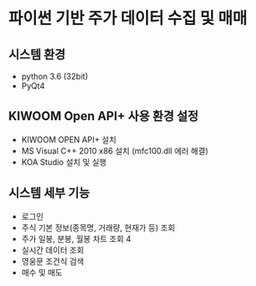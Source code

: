 # 
# 파이썬 기반 주가 데이터 수집 및 매매 

## 시스템 환경 

* python 3.6 (32bit)
* PyQt4

## KIWOOM Open API+ 사용 환경 설정

* KIWOOM OPEN API+ 설치
* MS Visual C++ 2010 x86 설치 (mfc100.dll 에러 해결)
* KOA Studio 설치 및 실행

## 시스템 세부 기능

* 로그인
* 주식 기본 정보(종목명, 거래량, 현재가 등) 조회
* 주가 일봉, 분봉, 월봉 차트 조회 4
* 실시간 데이터 조회
* 영웅문 조건식 검색 
* 매수 및 매도
